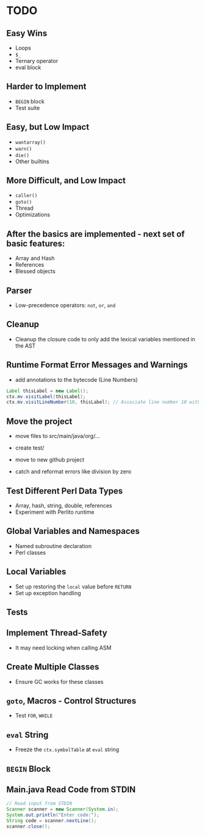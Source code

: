 # TODO

## Easy Wins
- Loops
- `$_`
- Ternary operator
- eval block

## Harder to Implement
- `BEGIN` block
- Test suite

## Easy, but Low Impact
- `wantarray()`
- `warn()`
- `die()`
- Other builtins

## More Difficult, and Low Impact
- `caller()`
- `goto()`
- Thread
- Optimizations

## After the basics are implemented - next set of basic features:
- Array and Hash
- References
- Blessed objects

## Parser
- Low-precedence operators: `not`, `or`, `and`

## Cleanup
- Cleanup the closure code to only add the lexical variables mentioned in the AST

## Runtime Format Error Messages and Warnings
- add annotations to the bytecode (Line Numbers)
```java
Label thisLabel = new Label();
ctx.mv.visitLabel(thisLabel);
ctx.mv.visitLineNumber(10, thisLabel); // Associate line number 10 with thisLabel
```

## Move the project
- move files to src/main/java/org/...
- create test/
- move to new github project


- catch and reformat errors like division by zero

## Test Different Perl Data Types
- Array, hash, string, double, references
- Experiment with Perlito runtime

## Global Variables and Namespaces
- Named subroutine declaration
- Perl classes

## Local Variables
- Set up restoring the `local` value before `RETURN`
- Set up exception handling

## Tests

## Implement Thread-Safety
- It may need locking when calling ASM

## Create Multiple Classes
- Ensure GC works for these classes

## `goto`, Macros - Control Structures
- Test `FOR`, `WHILE`

## `eval` String
- Freeze the `ctx.symbolTable` at `eval` string

## `BEGIN` Block

## Main.java Read Code from STDIN
```java
// Read input from STDIN
Scanner scanner = new Scanner(System.in);
System.out.println("Enter code:");
String code = scanner.nextLine();
scanner.close();
```


